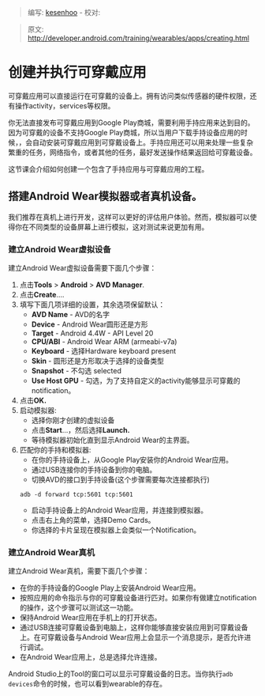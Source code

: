 > 编写: [kesenhoo](https://github.com/kesenhoo) - 校对:

> 原文: <http://developer.android.com/training/wearables/apps/creating.html>

# 创建并执行可穿戴应用

可穿戴应用可以直接运行在可穿戴的设备上。拥有访问类似传感器的硬件权限，还有操作activity，services等权限。

你无法直接发布可穿戴应用到Google Play商城，需要利用手持应用来达到目的。因为可穿戴的设备不支持Google Play商城，所以当用户下载手持设备应用的时候，，会自动安装可穿戴应用到可穿戴设备上。手持应用还可以用来处理一些复杂繁重的任务，网络指令，或者其他的任务，最好发送操作结果返回给可穿戴设备。

这节课会介绍如何创建一个包含了手持应用与可穿戴应用的工程。

## 搭建Android Wear模拟器或者真机设备。

我们推荐在真机上进行开发，这样可以更好的评估用户体验。然而，模拟器可以使得你在不同类型的设备屏幕上进行模拟，这对测试来说更加有用。

### 建立Android Wear虚拟设备

建立Android Wear虚拟设备需要下面几个步骤：

1. 点击**Tools** > **Android** > **AVD Manager**.
2. 点击**Create**....
3. 填写下面几项详细的设置，其余选项保留默认：
    * **AVD Name** - AVD的名字
    * **Device** - Android Wear圆形还是方形
    * **Target** - Android 4.4W - API Level 20
    * **CPU/ABI** - Android Wear ARM (armeabi-v7a)
    * **Keyboard** - 选择Hardware keyboard present
    * **Skin** - 圆形还是方形取决于选择的设备类型
    * **Snapshot** - 不勾选 selected
    * **Use Host GPU** - 勾选，为了支持自定义的activity能够显示可穿戴的notification。
4. 点击**OK.**
5. 启动模拟器:
    * 选择你刚才创建的虚拟设备
    * 点击**Start**...，然后选择**Launch.**
    * 等待模拟器初始化直到显示Android Wear的主界面。
6. 匹配你的手持和模拟器:
    * 在你的手持设备上，从Google Play安装你的Android Wear应用。
    * 通过USB连接你的手持设备到你的电脑。
    * 切换AVD的接口到手持设备(这个步骤需要每次连接都执行)
    ```git
    adb -d forward tcp:5601 tcp:5601
    ```
    * 启动手持设备上的Android Wear应用，并连接到模拟器。
    * 点击右上角的菜单，选择Demo Cards。
    * 你选择的卡片呈现在模拟器上会类似一个Notification。

### 建立Android Wear真机

建立Android Wear真机，需要下面几个步骤：

* 在你的手持设备的Google Play上安装Android Wear应用。
* 按照应用的命令指示与你的可穿戴设备进行匹对。如果你有做建立notification的操作，这个步骤可以测试这一功能。
* 保持Android Wear应用在手机上的打开状态。
* 通过USB连接可穿戴设备到电脑上，这样你能够直接安装应用到可穿戴设备上。在可穿戴设备与Android Wear应用上会显示一个消息提示，是否允许进行调试。
* 在Android Wear应用上，总是选择允许连接。

Android Studio上的Tool的窗口可以显示可穿戴设备的日志。当你执行`adb devices`命令的时候，也可以看到wearable的存在。

